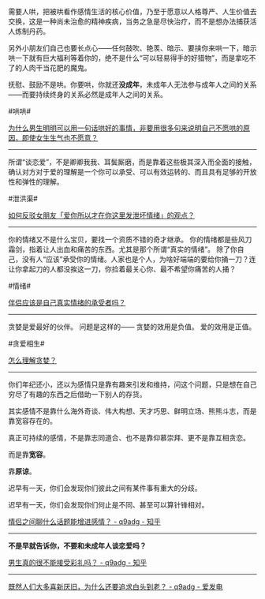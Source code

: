 需要人哄，把被哄看作感情生活的核心价值，乃至于愿意以人格尊严、人生价值去交换，这是一种尚未治愈的精神疾病，当务之急是尽快治疗，而不是想办法捕获活人炼制丹药。

另外小朋友们自己也要长点心——任何鼓吹、艳羡、暗示、要挟你来哄一下，暗示哄一下就有巨大福利等着你的，绝不是什么“可以轻易得手的好猎物”，而是拿吃不了的人肉干当花肥的魔鬼。

抚慰、鼓励不是哄。你要哄，你就还**没成年**，未成年人无法参与成年人之间的关系——而要持续终身的关系必然是成年人之间的关系。

#哄哄# 

[为什么男生明明可以用一句话哄好的事情，非要用很多句来说明自己不愿哄的原因，即使女生生气也不愿意？](https://www.zhihu.com/question/519805268/answer/56821712945)

---


所谓“谈恋爱”，不是卿卿我我、耳鬓厮磨，而是靠着这些极其深入而全面的接触，确认对方对于爱的理解是一个你可以承受、可以有效运转的、而且具有足够的开放性和弹性的理解。

#泄洪渠# 

[如何反驳女朋友「爱你所以才在你这里发泄坏情绪」的观点？](https://www.zhihu.com/question/613990993/answer/3234777088)

---

你的情绪又不是什么宝贝，要找一个资质不错的奇才继承。
你的情绪都是些风刀霜剑，指着让人出血和痛苦的东西。尤其是那个所谓“真实的情绪”。
除了你自己，没有人“应该”承受你的情绪。人家也是个人，为啥好端端的要给你捅一刀？连让你拿起刀的人都没挨这一刀，你捡着最关心你、最不希望你痛苦的人捅？

#情绪# 

[伴侣应该是自己真实情绪的承受者吗？](https://www.zhihu.com/question/302561314/answer/1879241996)

---

贪婪是爱最好的伙伴。
问题是这样的——
贪婪的效用是负值。
爱的效用是正值。

#贪爱相生# 

[怎么理解贪婪？](https://www.zhihu.com/question/22958948/answer/2549539718)

---

你们年纪还小，还以为感情只是靠有趣来引发和维持，问这个问题，只是想在自己穷尽了有趣的东西之后借助一下别人的存货。

其实感情不是靠什么海外奇谈、伟大构想、天才巧思、鲜明立场、熊熊斗志，而是靠宽容存在的。

真正可持续的感情，不是靠志同道合、也不是靠仰慕崇拜、更不是靠互相贪恋。

而是靠**宽容**。

靠**原谅**。

迟早有一天，你们会发现你们彼此之间有某件事有重大的分歧。

迟早有一天，你们会发现你们何止是不同、甚至可以算针锋相对。

[情侣之间聊什么话题能增进感情？ - q9adg - 知乎](https://www.zhihu.com/question/292755353/answer/1632555175)

---

**不是早就告诉你，不要和未成年人谈恋爱吗？**

[男生真的很不能接受彩礼吗？ - q9adg - 知乎](https://www.zhihu.com/question/398741940/answer/2154154258)

---

[既然人们大多喜新厌旧，为什么还要追求白头到老？ - q9adg - 爱发电](https://afdian.com/p/cb590742bfef11ef8ad25254001e7c00)
